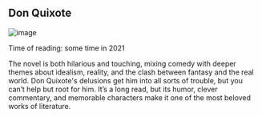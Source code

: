 ## Don Quixote

![image](https://m.media-amazon.com/images/I/81kIVgGfc+L._SY342_.jpg)

Time of reading: some time in 2021

The novel is both hilarious and touching, mixing comedy with deeper themes about idealism, reality, and the clash between fantasy and the real world. Don Quixote's delusions get him into all sorts of trouble, but you can’t help but root for him. It’s a long read, but its humor, clever commentary, and memorable characters make it one of the most beloved works of literature.

